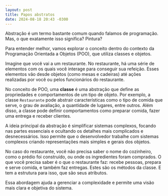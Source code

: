 ```yaml
---
layout: post
title: Papos abstratos
date: 2024-08-18 20:43 -0300
---
```

Abstração é um termo bastante comum quando falamos de programação. Mas, o que exatamente isso significa? Pintura?

Para entender melhor, vamos explorar o conceito dentro do contexto da Programação Orientada a Objetos (POO), que utiliza classes e objetos.

Imagine que você vai a um restaurante. No restaurante, há uma série de elementos com os quais você interage para conseguir sua refeição. Esses elementos vão desde objetos (como mesas e cadeiras) até ações realizadas por você ou pelos funcionários do restaurante.

No conceito de POO, uma **classe** é uma abstração que define as propriedades e comportamentos de um tipo de objeto. Por exemplo, a classe `Restaurante` pode abstrair características como o tipo de comida que serve, o grau de avaliação, a quantidade de lugares, entre outros. Além disso, a classe pode definir comportamentos como preparar comida, fazer uma entrega e receber clientes.

A ideia principal da abstração é simplificar sistemas complexos, focando nas partes essenciais e ocultando os detalhes mais complicados e desnecessários. Isso permite que o desenvolvedor trabalhe com sistemas complexos criando representações mais simples e gerais dos objetos.

No caso do restaurante, você não precisa saber o nome do cozinheiro, como o prédio foi construído, ou onde os ingredientes foram comprados. O que você precisa saber é o que o restaurante faz: recebe pessoas, prepara e serve comida, e também faz entregas. Estes são os métodos da classe. E tem a estrutura para isso, que são seus atributos.

Essa abordagem ajuda a gerenciar a complexidade e permite uma visão mais clara e objetiva do sistema.